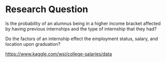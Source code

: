 # Research Question

Is the probability of an alumnus being in a higher income bracket affected by having previous internships and the type of internship that they had?

Do the factors of an internship effect the employment status, salary, and location upon graduation?

https://www.kaggle.com/wsj/college-salaries/data
